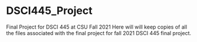 # DSCI445_Project
Final Project for DSCI 445 at CSU Fall 2021
Here will will keep copies of all the files associated with the final project for fall 2021 DSCI 445 final project. 
